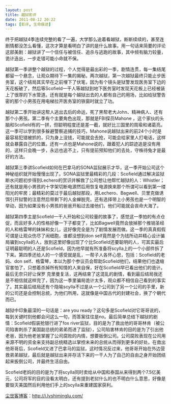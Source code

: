 ```yaml
---
layout: post
title: 越狱影评
date: 2011-08-12 20:22
tags: [影评, 生命痕迹]
---
```

终于把越狱4季连续完整的看了一遍，大学那么追着看越狱，断断续续的，甚至连剧情都没怎么看懂，这次才算是看明白了讲的是什么故事。用一句话来简要的评论这部美剧：越狱讲了一个信任与被信任、追杀与逃跑的故事，其中频有脑力较量，诡计迭出，一步走错可能小命就不保。

越狱第一季讲整个越狱的过程，个人觉得是最出彩的一季，剧情连贯，每一集结尾都留一个悬念，让观众期待下一集的揭秘。两次越狱，第一次越狱最终只能止步医务室，这个结局其实早在之前埋下了伏笔，因为有个镜头是狱警发现医务室下边的天花板破了，然后等Scofield一干人等越狱到地下医务室时发现天花板上已经被装上了很厚的下水管道。还有就是每个越狱出去的人都有自己的用场，比如给狱警告密的那个小男孩在用电梯拉开医务室的铁窗时就立了功。

越狱第二季开始讲这帮人逃出去后的命运，死了黑帮老大John、精神病人、还有那个小男孩。第二季有个主要角色出现，那就是FBI探员Mahone ，这个家伙的头脑和Scofield有的一拼，但聪明程度还是差一截，就好比三国里的周瑜和诸葛亮。这一季可以学到很多躲避警察追捕的技巧，Mahone说越狱出来的前24个小时是最容易犯错被抓的，只为身上没钱，可能就会去抢，可能会给家里人打电话，这样就会暴露自己的位置。还有一点也是Mahone说的，跟着犯人的踪迹追是没有用的，这样只会晚一步，永远也追不上，只有提前预知他们的去处，守株待兔才是最好的方法。

越狱第三季讲Scofield如何在巴拿马的SONA监狱展示才华，这一季开始公司这个神秘组织就开始慢慢出现了。SONA监狱里最精彩的几段：Scofield通过解决监狱断水问题初步得到Lechero的赏识并解救了公司想让他帮忙越狱的人：Whistler；还有就是用小男孩的十字架切断电源然后用恢复电源换来那个所谓可以看到第一缕阳光的牢房；最精彩的莫过于最后越狱那段，用Lechero、Bagwell、贝里克做诱饵引开狱警的注意然后带剩下的人金蝉脱壳。还有选择带上小男孩也是一个明智的举动，因为如果没有小男孩的爸爸开船过去接他们，他们可能就会丧命大海了。

越狱第四季主是Scofield一干人开始和公司较量的故事了，感觉这一季拍的有点仓促，而且好多人的性格好像一下子都变了，比如Bagwell竟然会放掉那个推销圣经的人和格雷琴的妹妹和女儿，这好像完全是为了剧情发展而做。这一季的真真假假可谓是让观众伤尽了闹细胞，谁都没想到don self竟然是个为钱所动并精心设计骗局骗到scylla的人，放到这里好像出现了个比Scofield还要聪明的人，可其实最后证明最聪明的人还是Scofield，因为他早就有所准备将scylla上的一个小部件拆了下来。第四季还给人的一个感受就是乱，一帮子人各怀心思，包括：Scofield的老妈、don self、格雷琴，本以为那个参议员会帮助Scofield他们，结果他们也退缩官害怕了，只想着杀掉所有知情的人来自保，好在Scofield早已看出他们的诡计。最后无奈只好让保罗 克里曼复活，这再结束了这混乱的剧情，看到最后结局我还是不相信就这样完了，因为这一季里骗局诡计太多，观众都不相信自己看到的事实了。其实最后结局还有个隐喻scylla不过是从一个公司到了另一个公司的手里，新的公司还是会控制总统，为他们所用，这就像是中国古代的封建社会，换了个朝代而已。

越狱中印象最深的一句话是：are you ready？这句多是Scofield对它哥哥说的，每到关键时刻他都会问这么一句，而答案往往是no。最后简单总结下越狱的剧情：Scofield假装抢银行进了fox river监狱，目的是为了救出他的哥哥林肯（被公司陷害刺杀了美国副总统的弟弟而进了监狱），公司陷害林肯的目的是为了引出他老爸，因为他老爸掌握了公司腐败的内情，想要扳倒公司。公司腐败表现在公司用来源不明的资金来支持副总统精选以掌控未来的总统从而得到更多的好处。在救出他哥哥后，Scofield又进了巴拿马的监狱，这时情况反过来，他哥哥开始在外边营救弟弟越狱，最后就是越狱出来并存活下来的一干人为了自己的自由之身开始团结起来扳倒公司，并最终生活自由。

Scofield老妈的目的是为了将scylla同时卖给从中国和泰国从来得到两个7.5亿美元，公司将军的目的没看太明白，还有提到老挝什么的也不明白什么意思，好像是要毁灭美国然后利用他们手上的scylla来重建国家获利。

<a href="http://i.lvshiminglu.com/">尘世客博客</a>：<a href="http://i.lvshiminglu.com/">http://i.lvshiminglu.com/</a>

